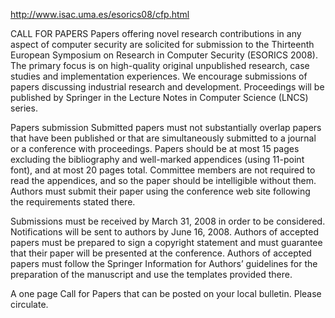 <http://www.isac.uma.es/esorics08/cfp.html>

CALL FOR PAPERS Papers offering novel research contributions in any
aspect of computer security are solicited for submission to the
Thirteenth European Symposium on Research in Computer Security (ESORICS
2008). The primary focus is on high-quality original unpublished
research, case studies and implementation experiences. We encourage
submissions of papers discussing industrial research and development.
Proceedings will be published by Springer in the Lecture Notes in
Computer Science (LNCS) series.

Papers submission Submitted papers must not substantially overlap papers
that have been published or that are simultaneously submitted to a
journal or a conference with proceedings. Papers should be at most 15
pages excluding the bibliography and well-marked appendices (using
11-point font), and at most 20 pages total. Committee members are not
required to read the appendices, and so the paper should be intelligible
without them. Authors must submit their paper using the conference web
site following the requirements stated there.

Submissions must be received by March 31, 2008 in order to be
considered. Notifications will be sent to authors by June 16, 2008.
Authors of accepted papers must be prepared to sign a copyright
statement and must guarantee that their paper will be presented at the
conference. Authors of accepted papers must follow the Springer
Information for Authors’ guidelines for the preparation of the
manuscript and use the templates provided there.

A one page Call for Papers that can be posted on your local bulletin.
Please circulate.
